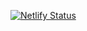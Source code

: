 [![Netlify Status](https://api.netlify.com/api/v1/badges/eb69b7b4-b380-43eb-8346-6524306c15ac/deploy-status)](https://app.netlify.com/sites/home-site-nextjs-2021/deploys)
